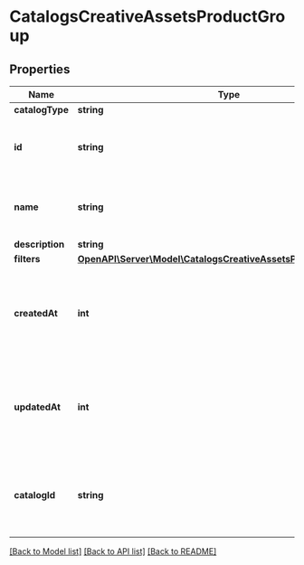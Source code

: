 # CatalogsCreativeAssetsProductGroup

## Properties
Name | Type | Description | Notes
------------ | ------------- | ------------- | -------------
**catalogType** | **string** |  | 
**id** | **string** | ID of the creative assets product group. | 
**name** | **string** | Name of creative assets product group | [optional] 
**description** | **string** |  | [optional] 
**filters** | [**OpenAPI\Server\Model\CatalogsCreativeAssetsProductGroupFilters**](CatalogsCreativeAssetsProductGroupFilters.md) |  | 
**createdAt** | **int** | Unix timestamp in seconds of when catalog product group was created. | [optional] 
**updatedAt** | **int** | Unix timestamp in seconds of last time catalog product group was updated. | [optional] 
**catalogId** | **string** | Catalog id pertaining to the creative assets product group. | 

[[Back to Model list]](../README.md#documentation-for-models) [[Back to API list]](../README.md#documentation-for-api-endpoints) [[Back to README]](../README.md)


